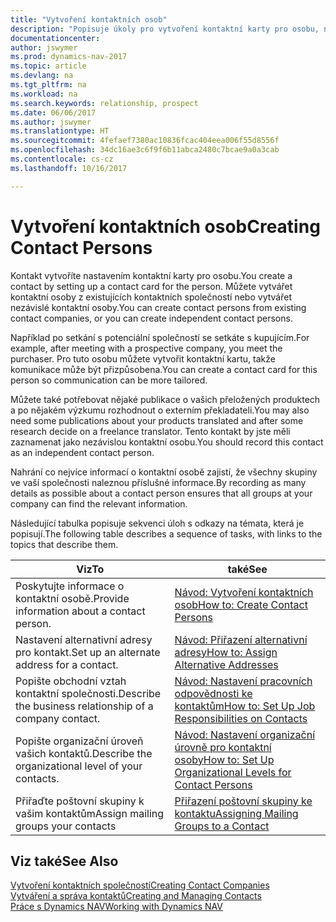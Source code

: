 ```yaml
---
title: "Vytvoření kontaktních osob"
description: "Popisuje úkoly pro vytvoření kontaktní karty pro osobu, například pro průzkum nebo dodavatele, což pomáhá definovat vztah a přizpůsobit komunikaci."
documentationcenter: 
author: jswymer
ms.prod: dynamics-nav-2017
ms.topic: article
ms.devlang: na
ms.tgt_pltfrm: na
ms.workload: na
ms.search.keywords: relationship, prospect
ms.date: 06/06/2017
ms.author: jswymer
ms.translationtype: HT
ms.sourcegitcommit: 4fefaef7380ac10836fcac404eea006f55d8556f
ms.openlocfilehash: 34dc16ae3c6f9f6b11abca2480c7bcae9a0a3cab
ms.contentlocale: cs-cz
ms.lasthandoff: 10/16/2017

---
```

# <a name="creating-contact-persons"></a><span data-ttu-id="621fe-103">Vytvoření kontaktních osob</span><span class="sxs-lookup"><span data-stu-id="621fe-103">Creating Contact Persons</span></span>
<span data-ttu-id="621fe-104">Kontakt vytvoříte nastavením kontaktní karty pro osobu.</span><span class="sxs-lookup"><span data-stu-id="621fe-104">You create a contact by setting up a contact card for the person.</span></span> <span data-ttu-id="621fe-105">Můžete vytvářet kontaktní osoby z existujících kontaktních společností nebo vytvářet nezávislé kontaktní osoby.</span><span class="sxs-lookup"><span data-stu-id="621fe-105">You can create contact persons from existing contact companies, or you can create independent contact persons.</span></span>

<span data-ttu-id="621fe-106">Například po setkání s potenciální společností se setkáte s kupujícím.</span><span class="sxs-lookup"><span data-stu-id="621fe-106">For example, after meeting with a prospective company, you meet the purchaser.</span></span> <span data-ttu-id="621fe-107">Pro tuto osobu můžete vytvořit kontaktní kartu, takže komunikace může být přizpůsobena.</span><span class="sxs-lookup"><span data-stu-id="621fe-107">You can create a contact card for this person so communication can be more tailored.</span></span>

<span data-ttu-id="621fe-108">Můžete také potřebovat nějaké publikace o vašich přeložených produktech a po nějakém výzkumu rozhodnout o externím překladateli.</span><span class="sxs-lookup"><span data-stu-id="621fe-108">You may also need some publications about your products translated and after some research decide on a freelance translator.</span></span> <span data-ttu-id="621fe-109">Tento kontakt by jste měli zaznamenat jako nezávislou kontaktní osobu.</span><span class="sxs-lookup"><span data-stu-id="621fe-109">You should record this contact as an independent contact person.</span></span>

<span data-ttu-id="621fe-110">Nahrání co nejvíce informací o kontaktní osobě zajistí, že všechny skupiny ve vaší společnosti naleznou příslušné informace.</span><span class="sxs-lookup"><span data-stu-id="621fe-110">By recording as many details as possible about a contact person ensures that all groups at your company can find the relevant information.</span></span>

<span data-ttu-id="621fe-111">Následující tabulka popisuje sekvenci úloh s odkazy na témata, která je popisují.</span><span class="sxs-lookup"><span data-stu-id="621fe-111">The following table describes a sequence of tasks, with links to the topics that describe them.</span></span> 

| <span data-ttu-id="621fe-112">Viz</span><span class="sxs-lookup"><span data-stu-id="621fe-112">To</span></span> | <span data-ttu-id="621fe-113">také</span><span class="sxs-lookup"><span data-stu-id="621fe-113">See</span></span> |
| --- | --- |
| <span data-ttu-id="621fe-114">Poskytujte informace o kontaktní osobě.</span><span class="sxs-lookup"><span data-stu-id="621fe-114">Provide information about a contact person.</span></span> |[<span data-ttu-id="621fe-115">Návod: Vytvoření kontaktních osob</span><span class="sxs-lookup"><span data-stu-id="621fe-115">How to: Create Contact Persons</span></span>](marketing-how-create-contact-persons.md) |
| <span data-ttu-id="621fe-116">Nastavení alternativní adresy pro kontakt.</span><span class="sxs-lookup"><span data-stu-id="621fe-116">Set up an alternate address for a contact.</span></span> |[<span data-ttu-id="621fe-117">Návod: Přiřazení alternativní adresy</span><span class="sxs-lookup"><span data-stu-id="621fe-117">How to: Assign Alternative Addresses</span></span>](marketing-how-assign-alternate-address.md) |
| <span data-ttu-id="621fe-118">Popište obchodní vztah kontaktní společnosti.</span><span class="sxs-lookup"><span data-stu-id="621fe-118">Describe the business relationship of a company contact.</span></span> |[<span data-ttu-id="621fe-119">Návod: Nastavení pracovních odpovědnosti ke kontaktům</span><span class="sxs-lookup"><span data-stu-id="621fe-119">How to: Set Up Job Responsibilities on Contacts</span></span>](marketing-job-responsibilities.md) |
| <span data-ttu-id="621fe-120">Popište organizační úroveň vašich kontaktů.</span><span class="sxs-lookup"><span data-stu-id="621fe-120">Describe the organizational level of your contacts.</span></span> |[<span data-ttu-id="621fe-121">Návod: Nastavení organizační úrovně pro kontaktní osoby</span><span class="sxs-lookup"><span data-stu-id="621fe-121">How to: Set Up Organizational Levels for Contact Persons</span></span>](marketing-organizational-levels.md) |
| <span data-ttu-id="621fe-122">Přiřaďte poštovní skupiny k vašim kontaktům</span><span class="sxs-lookup"><span data-stu-id="621fe-122">Assign mailing groups your contacts</span></span> |[<span data-ttu-id="621fe-123">Přiřazení poštovní skupiny ke kontaktu</span><span class="sxs-lookup"><span data-stu-id="621fe-123">Assigning Mailing Groups to a Contact</span></span>](marketing-mailing-groups.md) |

## <a name="see-also"></a><span data-ttu-id="621fe-124">Viz také</span><span class="sxs-lookup"><span data-stu-id="621fe-124">See Also</span></span>
[<span data-ttu-id="621fe-125">Vytvoření kontaktních společností</span><span class="sxs-lookup"><span data-stu-id="621fe-125">Creating Contact Companies</span></span>](marketing-create-contact-companies.md)  
[<span data-ttu-id="621fe-126">Vytváření a správa kontaktů</span><span class="sxs-lookup"><span data-stu-id="621fe-126">Creating and Managing Contacts</span></span>]()  
[<span data-ttu-id="621fe-127">Práce s Dynamics NAV</span><span class="sxs-lookup"><span data-stu-id="621fe-127">Working with Dynamics NAV</span></span>](ui-work-product.md)

